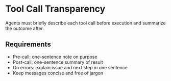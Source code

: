 # Tool Call Transparency

Agents must briefly describe each tool call before execution and summarize the outcome after.

## Requirements

- Pre-call: one-sentence note on purpose
- Post-call: one-sentence summary of result
- On errors: explain issue and next step in one sentence
- Keep messages concise and free of jargon
